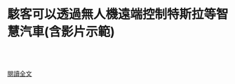 # 駭客可以透過無人機遠端控制特斯拉等智慧汽車(含影片示範)

<!--more-->
<!--345-->
<br><br/>

[閱讀全文](https://m.facebook.com/story.php?story_fbid=3881300265252128&id=172306986151493&sfnsn=mo)

